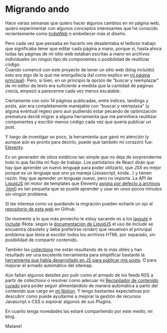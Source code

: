 # Migrando ando

Hace varias semanas que quiero hacer algunos cambios en mi página web, quiero
experimentar con algunos conceptos interesantes que he conocido recientemente
como [IndieWeb](https://indieweb.org/) o embellecer más el diseño.

Pero cada vez que pensaba en hacerlo me desalentaba el tedioso trabajo que
significaba tener que editar cada página a mano, porque sí, hasta ahora todas
las páginas de mi sitio web estaban escritas a mano en archivos individuales sin
ningún tipo de componentes o posibilidad de reutilizar código.  
Cuando comencé con este proyecto de tener un sitio web (blog incluido) esto era
algo de lo que me enorgullecía (tal como explico en [mi página principal](/)).
Pero, si bien, en un principio la opción de “buscar y reemplazar” de mi editor
de texto era suficiente a medida que la cantidad de páginas crecía, empezó a
parecerme cada vez menos escalable.

Ciertamente con solo 14 páginas publicadas, entre índices, landings y posts, aún
era completamente manejable con “buscar y reemplaza” (y alguna eventual regex)
pero aun pudiendo estar pecando de optimización prematura decidí migrar a alguna
herramienta que me permitiera reutilizar componentes y escribir menos código
cada vez que quería publicar un post.

Y luego de investigar un poco, la herramienta que ganó mi atención (y aunque aún
es pronto para decirlo, puede que también mi corazón) fue:
[Eleventy](https://www.11ty.dev/).

Es un generador de sitios estáticos tan simple que no deja de sorprenderme todo
lo que facilita mi flujo de trabajo. Los partidarios de React dirán que hay
que aprender un nuevo lenguaje para poder utilizarlo, que JSX es mejor porque es
un lenguaje que uno ya maneja (Javascript, kinda...) y tienen razón. Hay que
aprender un lenguaje nuevo, pero no importa. La API de
[LiquidJS](https://liquidjs.com/index.html) (el motor de templates que Eleventy
[asigna por defecto a archivos .html](https://www.11ty.dev/docs/languages/html/))
es tan pequeña que se puede aprender y usar en unos pocos minutos sin ningún
problema.

Si les interesa como va quedando la migración pueden echarle un ojo al
[repositorio de esta web](https://github.com/iyaki/iyaki.github.io/) en Github.

De momento a lo que más provecho le estoy sacando es a los
[layouts](https://www.11ty.dev/docs/layouts/) e [include](https://www.11ty.dev/docs/languages/liquid/#quoted-include-paths>) (Nota: según la
[documentación de LiquidJS](https://liquidjs.com/tags/include.html) el uso de
*include* se encuentra obsoleto y debe preferirse *render*) que resuelven el
principal problema que tenía al escribir todos los archivos HTML por separado,
sin posibilidad de compartir contenido.

También las [collections](https://www.11ty.dev/docs/collections/) me están
resultando de lo más útiles y han resultado ser una excelente herramienta para
simplificar bastante la [herramienta que había desarrollado en JS para publicar mis posts](https://github.com/iyaki/iyaki.github.io/tree/main/poster).
O para mejorar el armado automático del sitemap.

Aún faltan algunos detalles por pulir como el armado de los feeds RSS a partir
de collections o resolver como adecuar mi
[Recopilador de contenido curado](https://iyaki.ar/curated/) para poder seguir
alimentándolo de manera automática a partir del contenido que cargo en
[mi Notion](https://iyaki.notion.site/iyaki/066daa9a7abb4c029724323209c85ca6?v=0a0294da7e734adcb9e4e5413c1db1da). Y tengo bastantes expectativas por
descubrir como puede ayudarme a mejorar la gestión de recursos Javascript o CSS
o explorar algunos de sus Plugins.

En cuanto tenga novedades las estaré compartiendo por este medio, mi blog.

Matane!
